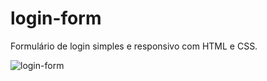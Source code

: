 # login-form
Formulário de login simples e responsivo com HTML e CSS.

![login-form](https://user-images.githubusercontent.com/96389198/161655206-ca108d50-b995-4e43-9a61-532fe0740890.png)


